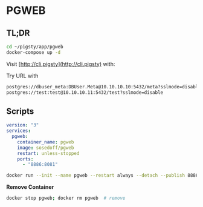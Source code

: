 # PGWEB

## TL;DR
```bash
cd ~/pigsty/app/pgweb
docker-compose up -d
```

Visit [http://cli.pigsty](http://cli.pigsty) with:

Try URL with

```bash
postgres://dbuser_meta:DBUser.Meta@10.10.10.10:5432/meta?sslmode=disable
postgres://test:test@10.10.10.11:5432/test?sslmode=disable
```



## Scripts

```yaml
version: "3"
services:
  pgweb:
    container_name: pgweb
    image: sosedoff/pgweb
    restart: unless-stopped
    ports:
      - "8886:8081"
```

```bash
docker run --init --name pgweb --restart always --detach --publish 8886:8081 sosedoff/pgweb
```

**Remove Container**

```bash
docker stop pgweb; docker rm pgweb  # remove
```

